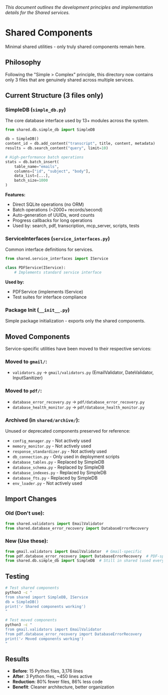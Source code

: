 _This document outlines the development principles and implementation details for the Shared services._

# Shared Components

Minimal shared utilities - only truly shared components remain here.

## Philosophy

Following the "Simple > Complex" principle, this directory now contains only 3 files that are genuinely shared across multiple services.

## Current Structure (3 files only)

### SimpleDB (`simple_db.py`)
The core database interface used by 13+ modules across the system.

```python
from shared.db.simple_db import SimpleDB

db = SimpleDB()
content_id = db.add_content("transcript", title, content, metadata)
results = db.search_content("query", limit=10)

# High-performance batch operations
stats = db.batch_insert(
    table_name="emails",
    columns=["id", "subject", "body"],
    data_list=[...],
    batch_size=1000
)
```

**Features:**
- Direct SQLite operations (no ORM)
- Batch operations (~2000+ records/second)
- Auto-generation of UUIDs, word counts
- Progress callbacks for long operations
- Used by: search, pdf, transcription, mcp_server, scripts, tests

### ServiceInterfaces (`service_interfaces.py`)
Common interface definitions for services.

```python
from shared.service_interfaces import IService

class PDFService(IService):
    # Implements standard service interface
```

**Used by:**
- PDFService (implements IService)
- Test suites for interface compliance

### Package Init (`__init__.py`)
Simple package initialization - exports only the shared components.

## Moved Components

Service-specific utilities have been moved to their respective services:

### Moved to `gmail/`:
- `validators.py` → `gmail/validators.py` (EmailValidator, DateValidator, InputSanitizer)

### Moved to `pdf/`:
- `database_error_recovery.py` → `pdf/database_error_recovery.py`
- `database_health_monitor.py` → `pdf/database_health_monitor.py`

### Archived (in `shared/archive/`):
Unused or deprecated components preserved for reference:
- `config_manager.py` - Not actively used
- `memory_monitor.py` - Not actively used
- `response_standardizer.py` - Not actively used
- `db_connection.py` - Only used in deployment scripts
- `database_tables.py` - Replaced by SimpleDB
- `database_schema.py` - Replaced by SimpleDB
- `database_indexes.py` - Replaced by SimpleDB
- `database_fts.py` - Replaced by SimpleDB
- `env_loader.py` - Not actively used

## Import Changes

### Old (Don't use):
```python
from shared.validators import EmailValidator
from shared.database_error_recovery import DatabaseErrorRecovery
```

### New (Use these):
```python
from gmail.validators import EmailValidator  # Gmail-specific
from pdf.database_error_recovery import DatabaseErrorRecovery  # PDF-specific
from shared.db.simple_db import SimpleDB  # Still in shared (used everywhere)
```

## Testing

```bash
# Test shared components
python3 -c "
from shared import SimpleDB, IService
db = SimpleDB()
print('✓ Shared components working')
"

# Test moved components
python3 -c "
from gmail.validators import EmailValidator
from pdf.database_error_recovery import DatabaseErrorRecovery
print('✓ Moved components working')
"
```

## Results

- **Before**: 15 Python files, 3,176 lines
- **After**: 3 Python files, ~450 lines active
- **Reduction**: 80% fewer files, 86% less code
- **Benefit**: Cleaner architecture, better organization